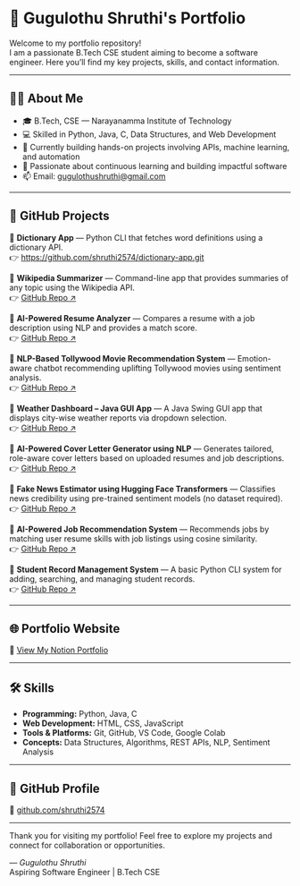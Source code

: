 # 🚀 Gugulothu Shruthi's Portfolio

Welcome to my portfolio repository!  
I am a passionate B.Tech CSE student aiming to become a software engineer. Here you’ll find my key projects, skills, and contact information.

---

## 👩‍💻 About Me

- 🎓 B.Tech, CSE — Narayanamma Institute of Technology  
- 💻 Skilled in Python, Java, C, Data Structures, and Web Development  
- 🔧 Currently building hands-on projects involving APIs, machine learning, and automation  
- 🌱 Passionate about continuous learning and building impactful software  
- 📫 Email: [gugulothushruthi@gmail.com](mailto:gugulothushruthi@gmail.com)

---

## 📂 GitHub Projects

🔹 **Dictionary App** — Python CLI that fetches word definitions using a dictionary API.  
👉 https://github.com/shruthi2574/dictionary-app.git

🔹 **Wikipedia Summarizer** — Command-line app that provides summaries of any topic using the Wikipedia API.  
👉 [GitHub Repo ↗](https://github.com/shruthi2574/-Wikipedia-Summarizer)

🔹 **AI-Powered Resume Analyzer** — Compares a resume with a job description using NLP and provides a match score.  
👉 [GitHub Repo ↗](https://github.com/shruthi2574/AI-Powered-Resume-Analyzer-)

🔹 **NLP-Based Tollywood Movie Recommendation System** — Emotion-aware chatbot recommending uplifting Tollywood movies using sentiment analysis.  
👉 [GitHub Repo ↗](https://github.com/shruthi2574/NLP-Based-Tollywood-Movie-Recommendation-System)

🔹 **Weather Dashboard – Java GUI App** — A Java Swing GUI app that displays city-wise weather reports via dropdown selection.  
👉 [GitHub Repo ↗](https://github.com/shruthi2574/Weather-Dashboard-Java-GUI)

🔹 **AI-Powered Cover Letter Generator using NLP** — Generates tailored, role-aware cover letters based on uploaded resumes and job descriptions.  
👉 [GitHub Repo ↗](https://github.com/shruthi2574/AI-Powered-Cover-Letter-Generator)

🔹 **Fake News Estimator using Hugging Face Transformers** — Classifies news credibility using pre-trained sentiment models (no dataset required).  
👉 [GitHub Repo ↗](https://github.com/shruthi2574/Fake-News-Estimator-HuggingFace)

🔹 **AI-Powered Job Recommendation System** — Recommends jobs by matching user resume skills with job listings using cosine similarity.  
👉 [GitHub Repo ↗](https://github.com/shruthi2574/AI-Powered-Job-Recommendation-System)

🔹 **Student Record Management System** — A basic Python CLI system for adding, searching, and managing student records.  
👉 [GitHub Repo ↗](https://github.com/shruthi2574/Student-Record-Management-System)

---

## 🌐 Portfolio Website

📌 [View My Notion Portfolio](https://www.notion.so/Gugulothu-Shruthi-Porfolio-1db4668ec57980c781bee1161dbdd69f?pvs=4)

---

## 🛠 Skills

- **Programming:** Python, Java, C  
- **Web Development:** HTML, CSS, JavaScript  
- **Tools & Platforms:** Git, GitHub, VS Code, Google Colab  
- **Concepts:** Data Structures, Algorithms, REST APIs, NLP, Sentiment Analysis

---

## 🔗 GitHub Profile

🔹 [github.com/shruthi2574](https://github.com/shruthi2574)

---

Thank you for visiting my portfolio! Feel free to explore my projects and connect for collaboration or opportunities.

—
*Gugulothu Shruthi*  
Aspiring Software Engineer | B.Tech CSE
